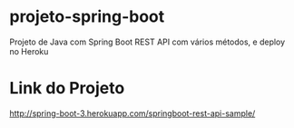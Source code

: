 # projeto-spring-boot
Projeto de Java com Spring Boot REST API com vários métodos, e deploy no Heroku

<b> <h1> Link do Projeto </b> </h1>

http://spring-boot-3.herokuapp.com/springboot-rest-api-sample/
